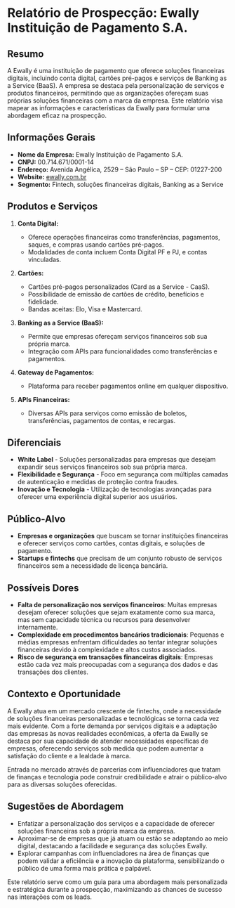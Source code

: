 # Relatório de Prospecção: Ewally Instituição de Pagamento S.A.

## Resumo
A Ewally é uma instituição de pagamento que oferece soluções financeiras digitais, incluindo conta digital, cartões pré-pagos e serviços de Banking as a Service (BaaS). A empresa se destaca pela personalização de serviços e produtos financeiros, permitindo que as organizações ofereçam suas próprias soluções financeiras com a marca da empresa. Este relatório visa mapear as informações e características da Ewally para formular uma abordagem eficaz na prospecção.

## Informações Gerais
- **Nome da Empresa:** Ewally Instituição de Pagamento S.A.
- **CNPJ:** 00.714.671/0001-14
- **Endereço:** Avenida Angélica, 2529 – São Paulo – SP – CEP: 01227-200
- **Website:** [ewally.com.br](https://www.ewally.com.br)
- **Segmento:** Fintech, soluções financeiras digitais, Banking as a Service

## Produtos e Serviços
1. **Conta Digital:**
   - Oferece operações financeiras como transferências, pagamentos, saques, e compras usando cartões pré-pagos.
   - Modalidades de conta incluem Conta Digital PF e PJ, e contas vinculadas.

2. **Cartões:**
   - Cartões pré-pagos personalizados (Card as a Service - CaaS).
   - Possibilidade de emissão de cartões de crédito, benefícios e fidelidade.
   - Bandas aceitas: Elo, Visa e Mastercard.

3. **Banking as a Service (BaaS):**
   - Permite que empresas ofereçam serviços financeiros sob sua própria marca.
   - Integração com APIs para funcionalidades como transferências e pagamentos.

4. **Gateway de Pagamentos:**
   - Plataforma para receber pagamentos online em qualquer dispositivo.

5. **APIs Financeiras:**
   - Diversas APIs para serviços como emissão de boletos, transferências, pagamentos de contas, e recargas.

## Diferenciais
- **White Label** - Soluções personalizadas para empresas que desejam expandir seus serviços financeiros sob sua própria marca.
- **Flexibilidade e Segurança** - Foco em segurança com múltiplas camadas de autenticação e medidas de proteção contra fraudes.
- **Inovação e Tecnologia** - Utilização de tecnologias avançadas para oferecer uma experiência digital superior aos usuários.

## Público-Alvo
- **Empresas e organizações** que buscam se tornar instituições financeiras e oferecer serviços como cartões, contas digitais, e soluções de pagamento.
- **Startups e fintechs** que precisam de um conjunto robusto de serviços financeiros sem a necessidade de licença bancária.

## Possíveis Dores
- **Falta de personalização nos serviços financeiros**: Muitas empresas desejam oferecer soluções que sejam exatamente como sua marca, mas sem capacidade técnica ou recursos para desenvolver internamente.
- **Complexidade em procedimentos bancários tradicionais**: Pequenas e médias empresas enfrentam dificuldades ao tentar integrar soluções financeiras devido à complexidade e altos custos associados.
- **Risco de segurança em transações financeiras digitais**: Empresas estão cada vez mais preocupadas com a segurança dos dados e das transações dos clientes.

## Contexto e Oportunidade
A Ewally atua em um mercado crescente de fintechs, onde a necessidade de soluções financeiras personalizadas e tecnológicas se torna cada vez mais evidente. Com a forte demanda por serviços digitais e a adaptação das empresas às novas realidades econômicas, a oferta da Ewally se destaca por sua capacidade de atender necessidades específicas de empresas, oferecendo serviços sob medida que podem aumentar a satisfação do cliente e a lealdade à marca. 

Entrada no mercado através de parcerias com influenciadores que tratam de finanças e tecnologia pode construir credibilidade e atrair o público-alvo para as diversas soluções oferecidas.

## Sugestões de Abordagem
- Enfatizar a personalização dos serviços e a capacidade de oferecer soluções financeiras sob a própria marca da empresa.
- Aproximar-se de empresas que já atuam ou estão se adaptando ao meio digital, destacando a facilidade e segurança das soluções Ewally.
- Explorar campanhas com influenciadores na área de finanças que podem validar a eficiência e a inovação da plataforma, sensibilizando o público de uma forma mais prática e palpável. 

Este relatório serve como um guia para uma abordagem mais personalizada e estratégica durante a prospecção, maximizando as chances de sucesso nas interações com os leads.